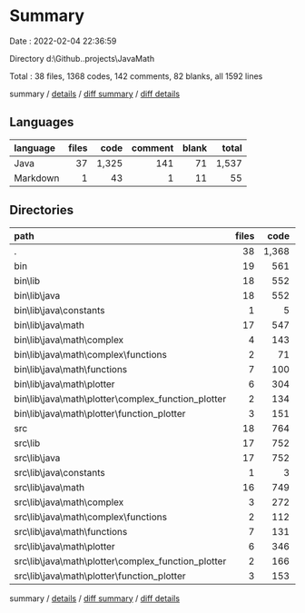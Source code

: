 # Summary

Date : 2022-02-04 22:36:59

Directory d:\Github\..projects\JavaMath

Total : 38 files,  1368 codes, 142 comments, 82 blanks, all 1592 lines

summary / [details](details.md) / [diff summary](diff.md) / [diff details](diff-details.md)

## Languages
| language | files | code | comment | blank | total |
| :--- | ---: | ---: | ---: | ---: | ---: |
| Java | 37 | 1,325 | 141 | 71 | 1,537 |
| Markdown | 1 | 43 | 1 | 11 | 55 |

## Directories
| path | files | code | comment | blank | total |
| :--- | ---: | ---: | ---: | ---: | ---: |
| . | 38 | 1,368 | 142 | 82 | 1,592 |
| bin | 19 | 561 | 0 | 12 | 573 |
| bin\lib | 18 | 552 | 0 | 12 | 564 |
| bin\lib\java | 18 | 552 | 0 | 12 | 564 |
| bin\lib\java\constants | 1 | 5 | 0 | 0 | 5 |
| bin\lib\java\math | 17 | 547 | 0 | 12 | 559 |
| bin\lib\java\math\complex | 4 | 143 | 0 | 0 | 143 |
| bin\lib\java\math\complex\functions | 2 | 71 | 0 | 0 | 71 |
| bin\lib\java\math\functions | 7 | 100 | 0 | 0 | 100 |
| bin\lib\java\math\plotter | 6 | 304 | 0 | 12 | 316 |
| bin\lib\java\math\plotter\complex_function_plotter | 2 | 134 | 0 | 4 | 138 |
| bin\lib\java\math\plotter\function_plotter | 3 | 151 | 0 | 8 | 159 |
| src | 18 | 764 | 141 | 59 | 964 |
| src\lib | 17 | 752 | 85 | 54 | 891 |
| src\lib\java | 17 | 752 | 85 | 54 | 891 |
| src\lib\java\constants | 1 | 3 | 0 | 2 | 5 |
| src\lib\java\math | 16 | 749 | 85 | 52 | 886 |
| src\lib\java\math\complex | 3 | 272 | 24 | 9 | 305 |
| src\lib\java\math\complex\functions | 2 | 112 | 5 | 6 | 123 |
| src\lib\java\math\functions | 7 | 131 | 10 | 18 | 159 |
| src\lib\java\math\plotter | 6 | 346 | 51 | 25 | 422 |
| src\lib\java\math\plotter\complex_function_plotter | 2 | 166 | 26 | 9 | 201 |
| src\lib\java\math\plotter\function_plotter | 3 | 153 | 24 | 12 | 189 |

summary / [details](details.md) / [diff summary](diff.md) / [diff details](diff-details.md)